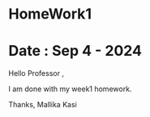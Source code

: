 # HomeWork1
# Date : Sep 4 - 2024
Hello Professor ,

I am done with my week1 homework.

Thanks,
Mallika Kasi


